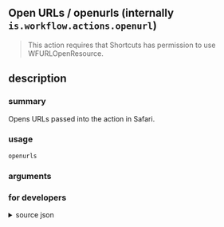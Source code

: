 
## Open URLs / openurls (internally `is.workflow.actions.openurl`)


> This action requires that Shortcuts has permission to use WFURLOpenResource.


## description
### summary
Opens URLs passed into the action in Safari.


### usage
`openurls `

### arguments


### for developers

<details><summary>source json</summary>
<p>
```json
{
	"ActionClass": "WFOpenURLAction",
	"ActionKeywords": [
		"URL",
		"web",
		"display",
		"site",
		"open",
		"show",
		"multiple"
	],
	"AppIdentifier": "com.apple.mobilesafari",
	"Category": "Web",
	"Description": {
		"DescriptionSummary": "Opens URLs passed into the action in Safari."
	},
	"Input": {
		"Multiple": true,
		"Required": true,
		"Types": [
			"NSURL"
		]
	},
	"InputPassthrough": true,
	"IntentIdentifier": "sirikit.intents.custom.com.apple.mobilesafari.OpenURLsIntent",
	"LastModifiedDate": "2015-12-14T08:00:00.000Z",
	"Name": "Open URLs",
	"Parameters": [],
	"RequiredResources": [
		"WFURLOpenResource"
	],
	"Subcategory": "Safari"
}
```
</p></details>
